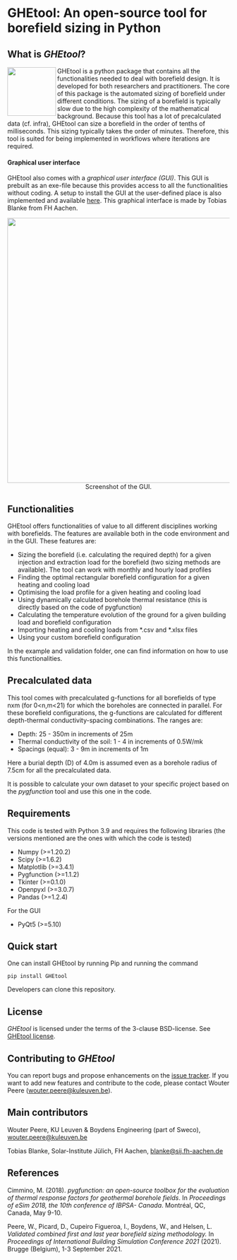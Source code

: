 # GHEtool: An open-source tool for borefield sizing in Python


## What is *GHEtool*?
<img src="https://github.com/wouterpeere/GHEtool/blob/main/GHEtool/gui/Icon.png" width="110" align="left">

GHEtool is a python package that contains all the functionalities needed to deal with borefield design. It is developed for both researchers and practitioners.
The core of this package is the automated sizing of borefield under different conditions. The sizing of a borefield is typically slow due to the high complexity of the mathematical background. Because this tool has a lot of precalculated data (cf. infra), GHEtool can size a borefield in the order of tenths of milliseconds. This sizing typically takes the order of minutes. Therefore, this tool is suited for being implemented in workflows where iterations are required.

#### Graphical user interface
GHEtool also comes with a *graphical user interface (GUI)*. This GUI is prebuilt as an exe-file because this provides access to all the functionalities without coding. A setup to install the GUI at the user-defined place is also implemented and available [here](https://www.mech.kuleuven.be/en/tme/research/thermal_systems/ghetool).
This graphical interface is made by Tobias Blanke from FH Aachen.

<p align="center">
<img src="https://github.com/wouterpeere/GHEtool/blob/main/GHEtool/gui/GHEtool.PNG" width="600"></br>
  Screenshot of the GUI.
</p>


## Functionalities
GHEtool offers functionalities of value to all different disciplines working with borefields. The features are available both in the code environment and in the GUI. These features are:
* Sizing the borefield (i.e. calculating the required depth) for a given injection and extraction load for the borefield (two sizing methods are available). The tool can work with monthly and hourly load profiles
* Finding the optimal rectangular borefield configuration for a given heating and cooling load
* Optimising the load profile for a given heating and cooling load
* Using dynamically calculated borehole thermal resistance (this is directly based on the code of pygfunction)
* Calculating the temperature evolution of the ground for a given building load and borefield configuration
* Importing heating and cooling loads from *.csv and *.xlsx files
* Using your custom borefield configuration

In the example and validation folder, one can find information on how to use this functionalities.

## Precalculated data
This tool comes with precalculated g-functions for all borefields of type nxm (for 0<n,m<21) for which the boreholes are connected in parallel. For these borefield configurations, the g-functions are calculated for different depth-thermal conductivity-spacing combinations. The ranges are:

* Depth: 25 - 350m in increments of 25m
* Thermal conductivity of the soil: 1 - 4 in increments of 0.5W/mk
* Spacings (equal): 3 - 9m in increments of 1m

Here a burial depth (D) of 4.0m is assumed even as a borehole radius of 7.5cm for all the precalculated data.

It is possible to calculate your own dataset to your specific project based on the *pygfunction* tool and use this one in the code.

## Requirements
This code is tested with Python 3.9 and requires the following libraries (the versions mentioned are the ones with which the code is tested)

* Numpy (>=1.20.2)
* Scipy (>=1.6.2)
* Matplotlib (>=3.4.1)
* Pygfunction (>=1.1.2)
* Tkinter (>=0.1.0)
* Openpyxl (>=3.0.7)
* Pandas (>=1.2.4)

For the GUI

* PyQt5 (>=5.10)

## Quick start

One can install GHEtool by running Pip and running the command

```
pip install GHEtool
```

Developers can clone this repository.

## License

*GHEtool* is licensed under the terms of the 3-clause BSD-license.
See [GHEtool license](LICENSE).

## Contributing to *GHEtool*

You can report bugs and propose enhancements on the
[issue tracker](https://github.com/wouterpeere/GHEtool/issues).
If you want to add new features and contribute to the code,
please contact Wouter Peere (wouter.peere@kuleuven.be).

## Main contributors
Wouter Peere, KU Leuven & Boydens Engineering (part of Sweco), wouter.peere@kuleuven.be

Tobias Blanke, Solar-Institute Jülich, FH Aachen, blanke@sij.fh-aachen.de


## References
Cimmino, M. (2018). _pygfunction: an open-source toolbox for the evaluation of thermal response factors for geothermal borehole fields_. In _Proceedings of eSim 2018, the 10th conference of IBPSA- Canada_. Montréal, QC, Canada, May 9-10.

Peere, W., Picard, D., Cupeiro Figueroa, I., Boydens, W., and Helsen, L. _Validated combined first and last year borefield sizing methodology._ In _Proceedings of International Building Simulation Conference 2021_ (2021). Brugge (Belgium), 1-3 September 2021.
